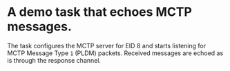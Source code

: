 # A demo task that echoes MCTP messages.

The task configures the MCTP server for EID 8
and starts listening for MCTP Message Type `1` (PLDM) packets.
Received messages are echoed as is through the response channel.
